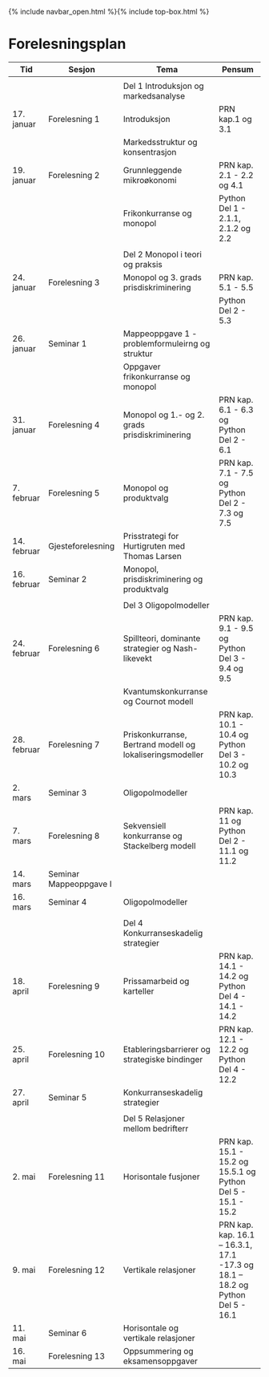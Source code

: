 {% include navbar_open.html %}{% include top-box.html %}

# Forelesningsplan  



| Tid        | Sesjon       | Tema                   | Pensum         |
|------------|--------------|------------------------|----------------|
|   |    |   |   |
|            |  |Del 1 Introduksjon og markedsanalyse|    |
|17. januar  |Forelesning 1 |Introduksjon            |PRN kap.1 og 3.1
|            |              |Markedsstruktur og konsentrasjon              
|19. januar  |Forelesning 2 |Grunnleggende mikroøkonomi|PRN kap. 2.1 - 2.2 og 4.1|
|            |              |Frikonkurranse og monopol|Python Del 1 - 2.1.1, 2.1.2 og 2.2|
|  |   |   |
|            |              |Del 2 Monopol i teori og praksis|    |
|24. januar  |Forelesning 3 |Monopol og 3. grads prisdiskriminering            |PRN kap. 5.1 - 5.5|  
|            |              |                                |Python Del 2 - 5.3|
|26. januar  |Seminar 1 |Mappeoppgave 1 - problemformuleirng og struktur ||
|            |          | Oppgaver frikonkurranse og monopol|
|31. januar |Forelesning 4|Monopol og 1.- og 2. grads prisdiskriminering|PRN kap. 6.1 - 6.3 og Python Del 2 - 6.1|    
|7. februar |Forelesning 5|Monopol og produktvalg|PRN kap. 7.1 - 7.5 og Python Del 2 - 7.3 og 7.5|   
|14. februar |Gjesteforelesning |Prisstrategi for Hurtigruten med Thomas Larsen ||   
|16. februar |Seminar 2|Monopol, prisdiskriminering og produktvalg||   
|  |   |   |
|            |              |Del 3 Oligopolmodeller|    |
|24. februar|Forelesning 6 |Spillteori, dominante strategier og Nash-likevekt   |PRN kap. 9.1 - 9.5 og Python Del 3 - 9.4 og 9.5|
|            |              | Kvantumskonkurranse og Cournot modell|
|28. februar  |Forelesning 7 |Priskonkurranse, Bertrand modell og lokaliseringsmodeller |PRN kap. 10.1 - 10.4 og Python Del 3 - 10.2 og 10.3|
|2. mars |Seminar 3|Oligopolmodeller||    
|7. mars |Forelesning 8|Sekvensiell konkurranse og Stackelberg modell |PRN kap. 11 og Python Del 2 - 11.1 og 11.2|   
|14. mars |Seminar Mappeoppgave I| | |   
|16. mars |Seminar 4|Oligopolmodeller|| 
|   |   |
|            |              |Del 4 Konkurranseskadelig strategier|    |
|18. april|Forelesning 9 |Prissamarbeid og karteller          |PRN kap. 14.1 - 14.2 og Python Del 4 - 14.1 - 14.2|          
|25. april  |Forelesning 10 |Etableringsbarrierer og strategiske bindinger   |PRN kap. 12.1 - 12.2 og Python Del 4 - 12.2|
|27. april |Seminar 5|Konkurranseskadelig strategier||    
|   |   | 
|      |      |Del 5 Relasjoner mellom bedrifterr|    |
|2. mai|Forelesning 11 |Horisontale fusjoner          |PRN kap. 15.1 - 15.2 og 15.5.1 og Python Del 5 - 15.1 - 15.2|          
|9. mai  |Forelesning 12 |Vertikale relasjoner |PRN kap. kap. 16.1 – 16.3.1, 17.1 -17.3 og 18.1 – 18.2 og Python Del 5 - 16.1|
|11. mai |Seminar 6|Horisontale og vertikale relasjoner||    
|16. mai |Forelesning 13|Oppsummering og eksamensoppgaver ||   
